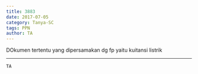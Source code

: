 ```yaml
---
title: 3883
date: 2017-07-05
category: Tanya-SC
tags: PPN
author: TA
---
```


DOkumen tertentu yang dipersamakan dg fp yaitu kuitansi listrik

---



`TA`
